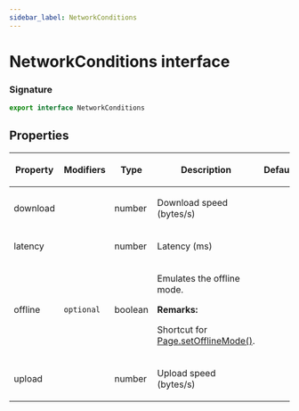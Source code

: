 ```yaml
---
sidebar_label: NetworkConditions
---
```


# NetworkConditions interface

### Signature

```typescript
export interface NetworkConditions
```

## Properties

<table><thead><tr><th>

Property

</th><th>

Modifiers

</th><th>

Type

</th><th>

Description

</th><th>

Default

</th></tr></thead>
<tbody><tr><td>

<span id="download">download</span>

</td><td>

</td><td>

number

</td><td>

Download speed (bytes/s)

</td><td>

</td></tr>
<tr><td>

<span id="latency">latency</span>

</td><td>

</td><td>

number

</td><td>

Latency (ms)

</td><td>

</td></tr>
<tr><td>

<span id="offline">offline</span>

</td><td>

`optional`

</td><td>

boolean

</td><td>

Emulates the offline mode.

**Remarks:**

Shortcut for [Page.setOfflineMode()](./puppeteer.page.setofflinemode.md).

</td><td>

</td></tr>
<tr><td>

<span id="upload">upload</span>

</td><td>

</td><td>

number

</td><td>

Upload speed (bytes/s)

</td><td>

</td></tr>
</tbody></table>
